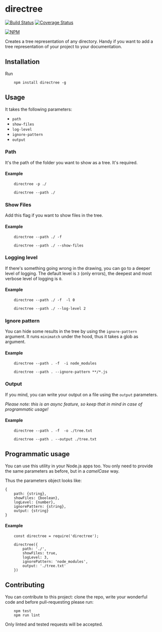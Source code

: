 # directree #
[![Build Status](https://travis-ci.org/shikaan/directree.svg?branch=master)](https://travis-ci.org/shikaan/directree)
[![Coverage Status](https://coveralls.io/repos/github/shikaan/directree/badge.svg?branch=master)](https://coveralls.io/github/shikaan/directree?branch=master)


[![NPM](https://nodei.co/npm/directree.png)](https://npmjs.org/package/directree)

Creates a tree representation of any directory. Handy if you want to add a tree 
representation of your project to your documentation.

## Installation ##

Run 

```
    npm install directree -g
```

## Usage ##
It takes the following parameters:

- `path`
- `show-files`
- `log-level`
- `ignore-pattern`
- `output`

### Path ###

It's the path of the folder you want to show as a tree. It's required.

#### Example ####

```
    directree -p ./
```
```
    directree --path ./
```

### Show Files ###

Add this flag if you want to show files in the tree.

#### Example ####

```
    directree --path ./ -f
```
```
    directree --path ./ --show-files
```

### Logging level ###

If there's something going wrong in the drawing, you can go to a deeper level of logging.
The default level is `3` (only errors), the deepest and most verbose level of logging is `0`.

#### Example ####

```
    directree --path ./ -f  -l 0
```
```
    directree --path ./ --log-level 2
```

### Ignore pattern ###

You can hide some results in the tree by using the `ignore-pattern` argument. 
It runs `minimatch` under the hood, thus it takes a glob as argument.

#### Example ####

```
    directree --path . -f  -i node_modules
```
```
    directree --path . --ignore-pattern **/*.js 
```

### Output ###

If you mind, you can write your output on a file using the `output` parameters.

_Please note: this is an async feature, so keep that in mind in case of programmatic usage!_

#### Example ####

```
    directree --path . -f  -o ./tree.txt
```
```
    directree --path . --output ./tree.txt
```

## Programmatic usage ##

You can use this utility in your Node.js apps too. You only need to provide the same parameters
as before, but in a _camelCase_ way.

Thus the parameters object looks like:

    {
        path: {string},
        showFiles: {boolean},
        logLevel: {number},
        ignorePattern: {string},
        output: {string}
    }

#### Example ####

```
    const directree = require('directree');

    directree({
        path: './',
        showFiles: true,
        logLevel: 3,
        ignorePattern: 'node_modules',
        output: './tree.txt'
    })

``` 

## Contributing

You can contribute to this project: clone the repo, write your wonderful code and before pull-requesting please run:

```
    npm test
    npm run lint
```

Only linted and tested requests will be accepted.
